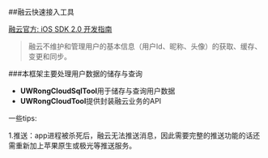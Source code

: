 ##融云快速接入工具


[融云官方: iOS SDK 2.0 开发指南](http://www.rongcloud.cn/docs/ios.html)

>融云不维护和管理用户的基本信息（用户Id、昵称、头像）的获取、缓存、变更和同步。


###本框架主要处理用户数据的储存与查询
- **UWRongCloudSqlTool**用于储存与查询用户数据
- **UWRongCloudTool**提供封装融云业务的API












一些tips:	

1.推送：app进程被杀死后，融云无法推送消息，因此需要完整的推送功能的话还需重新加上苹果原生或极光等推送服务。
